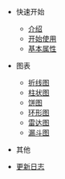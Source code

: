 <!-- 侧边栏 -->

- 快速开始
  - [介绍](base-quickstart.md)
  - [开始使用](base-usage.md)
  - [基本属性](base-options.md)

- 图表
  - [折线图](chart-line.md)
  - [柱状图](chart-bar.md)
  - [饼图](chart-pie.md)
  - [环形图](chart-donut.md)
  - [雷达图](chart-radar.md)
  - [漏斗图](chart-funnel.md)

- 其他
 - [更新日志](change-log.md)
